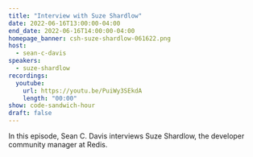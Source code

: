 ```yaml
---
title: "Interview with Suze Shardlow"
date: 2022-06-16T13:00:00-04:00
end_date: 2022-06-16T14:00:00-04:00
homepage_banner: csh-suze-shardlow-061622.png
host:
  - sean-c-davis
speakers:
  - suze-shardlow
recordings:
  youtube:
    url: https://youtu.be/PuiWy3SEkdA
    length: "00:00"
show: code-sandwich-hour
draft: false
---
```


In this episode, Sean C. Davis interviews Suze Shardlow, the developer community manager at Redis.
